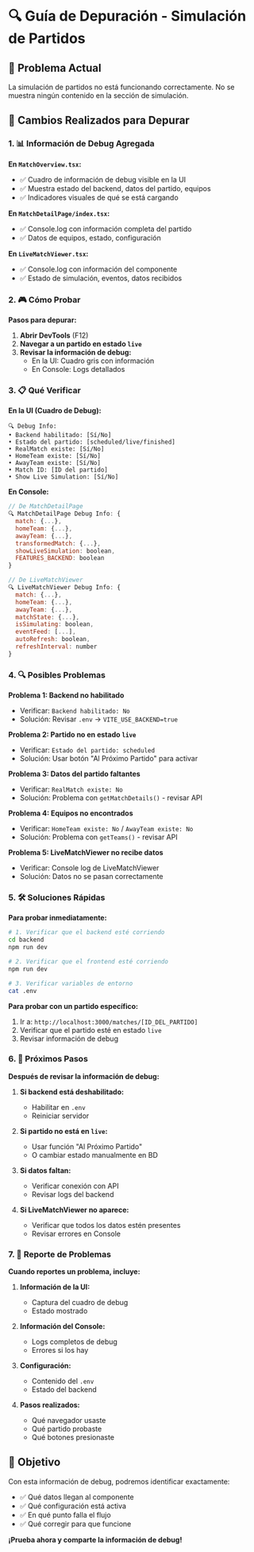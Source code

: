 # 🔍 Guía de Depuración - Simulación de Partidos

## 🎯 Problema Actual

La simulación de partidos no está funcionando correctamente. No se muestra ningún contenido en la sección de simulación.

## 🔧 Cambios Realizados para Depurar

### 1. 📊 Información de Debug Agregada

**En `MatchOverview.tsx`:**
- ✅ Cuadro de información de debug visible en la UI
- ✅ Muestra estado del backend, datos del partido, equipos
- ✅ Indicadores visuales de qué se está cargando

**En `MatchDetailPage/index.tsx`:**
- ✅ Console.log con información completa del partido
- ✅ Datos de equipos, estado, configuración

**En `LiveMatchViewer.tsx`:**
- ✅ Console.log con información del componente
- ✅ Estado de simulación, eventos, datos recibidos

### 2. 🎮 Cómo Probar

**Pasos para depurar:**

1. **Abrir DevTools** (F12)
2. **Navegar a un partido en estado `live`**
3. **Revisar la información de debug:**
   - En la UI: Cuadro gris con información
   - En Console: Logs detallados

### 3. 📋 Qué Verificar

**En la UI (Cuadro de Debug):**
```
🔍 Debug Info:
• Backend habilitado: [Sí/No]
• Estado del partido: [scheduled/live/finished]
• RealMatch existe: [Sí/No]
• HomeTeam existe: [Sí/No]
• AwayTeam existe: [Sí/No]
• Match ID: [ID del partido]
• Show Live Simulation: [Sí/No]
```

**En Console:**
```javascript
// De MatchDetailPage
🔍 MatchDetailPage Debug Info: {
  match: {...},
  homeTeam: {...},
  awayTeam: {...},
  transformedMatch: {...},
  showLiveSimulation: boolean,
  FEATURES_BACKEND: boolean
}

// De LiveMatchViewer
🔍 LiveMatchViewer Debug Info: {
  match: {...},
  homeTeam: {...},
  awayTeam: {...},
  matchState: {...},
  isSimulating: boolean,
  eventFeed: [...],
  autoRefresh: boolean,
  refreshInterval: number
}
```

### 4. 🔍 Posibles Problemas

**Problema 1: Backend no habilitado**
- Verificar: `Backend habilitado: No`
- Solución: Revisar `.env` → `VITE_USE_BACKEND=true`

**Problema 2: Partido no en estado `live`**
- Verificar: `Estado del partido: scheduled`
- Solución: Usar botón "Al Próximo Partido" para activar

**Problema 3: Datos del partido faltantes**
- Verificar: `RealMatch existe: No`
- Solución: Problema con `getMatchDetails()` - revisar API

**Problema 4: Equipos no encontrados**
- Verificar: `HomeTeam existe: No` / `AwayTeam existe: No`
- Solución: Problema con `getTeams()` - revisar API

**Problema 5: LiveMatchViewer no recibe datos**
- Verificar: Console log de LiveMatchViewer
- Solución: Datos no se pasan correctamente

### 5. 🛠️ Soluciones Rápidas

**Para probar inmediatamente:**

```bash
# 1. Verificar que el backend esté corriendo
cd backend
npm run dev

# 2. Verificar que el frontend esté corriendo
npm run dev

# 3. Verificar variables de entorno
cat .env
```

**Para probar con un partido específico:**

1. Ir a: `http://localhost:3000/matches/[ID_DEL_PARTIDO]`
2. Verificar que el partido esté en estado `live`
3. Revisar información de debug

### 6. 🎯 Próximos Pasos

**Después de revisar la información de debug:**

1. **Si backend está deshabilitado:**
   - Habilitar en `.env`
   - Reiniciar servidor

2. **Si partido no está en `live`:**
   - Usar función "Al Próximo Partido"
   - O cambiar estado manualmente en BD

3. **Si datos faltan:**
   - Verificar conexión con API
   - Revisar logs del backend

4. **Si LiveMatchViewer no aparece:**
   - Verificar que todos los datos estén presentes
   - Revisar errores en Console

### 7. 📱 Reporte de Problemas

**Cuando reportes un problema, incluye:**

1. **Información de la UI:**
   - Captura del cuadro de debug
   - Estado mostrado

2. **Información del Console:**
   - Logs completos de debug
   - Errores si los hay

3. **Configuración:**
   - Contenido del `.env`
   - Estado del backend

4. **Pasos realizados:**
   - Qué navegador usaste
   - Qué partido probaste
   - Qué botones presionaste

## 🎯 Objetivo

Con esta información de debug, podremos identificar exactamente:
- ✅ Qué datos llegan al componente
- ✅ Qué configuración está activa
- ✅ En qué punto falla el flujo
- ✅ Qué corregir para que funcione

**¡Prueba ahora y comparte la información de debug!**
